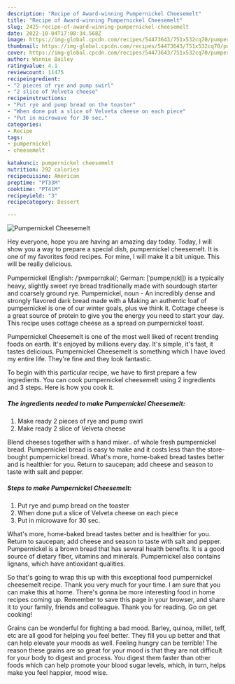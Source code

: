 ```yaml
---
description: "Recipe of Award-winning Pumpernickel Cheesemelt"
title: "Recipe of Award-winning Pumpernickel Cheesemelt"
slug: 2425-recipe-of-award-winning-pumpernickel-cheesemelt
date: 2022-10-04T17:08:34.568Z
image: https://img-global.cpcdn.com/recipes/54473643/751x532cq70/pumpernickel-cheesemelt-recipe-main-photo.jpg
thumbnail: https://img-global.cpcdn.com/recipes/54473643/751x532cq70/pumpernickel-cheesemelt-recipe-main-photo.jpg
cover: https://img-global.cpcdn.com/recipes/54473643/751x532cq70/pumpernickel-cheesemelt-recipe-main-photo.jpg
author: Winnie Bailey
ratingvalue: 4.1
reviewcount: 11475
recipeingredient:
- "2 pieces of rye and pump swirl"
- "2 slice of Velveta cheese"
recipeinstructions:
- "Put rye and pump bread on the toaster"
- "When done put a slice of Velveta cheese on each piece"
- "Put in microwave for 30 sec."
categories:
- Recipe
tags:
- pumpernickel
- cheesemelt

katakunci: pumpernickel cheesemelt 
nutrition: 292 calories
recipecuisine: American
preptime: "PT33M"
cooktime: "PT41M"
recipeyield: "3"
recipecategory: Dessert

---
```



![Pumpernickel Cheesemelt](https://img-global.cpcdn.com/recipes/54473643/751x532cq70/pumpernickel-cheesemelt-recipe-main-photo.jpg)

Hey everyone, hope you are having an amazing day today. Today, I will show you a way to prepare a special dish, pumpernickel cheesemelt. It is one of my favorites food recipes. For mine, I will make it a bit unique. This will be really delicious.

Pumpernickel (English: /ˈpʌmpərnɪkəl/; German: [ˈpʊmpɐˌnɪkl̩]) is a typically heavy, slightly sweet rye bread traditionally made with sourdough starter and coarsely ground rye. Pumpernickel, noun - An incredibly dense and strongly flavored dark bread made with a Making an authentic loaf of pumpernickel is one of our winter goals, plus we think it. Cottage cheese is a great source of protein to give you the energy you need to start your day. This recipe uses cottage cheese as a spread on pumpernickel toast.

Pumpernickel Cheesemelt is one of the most well liked of recent trending foods on earth. It's enjoyed by millions every day. It's simple, it's fast, it tastes delicious. Pumpernickel Cheesemelt is something which I have loved my entire life. They're fine and they look fantastic.


To begin with this particular recipe, we have to first prepare a few ingredients. You can cook pumpernickel cheesemelt using 2 ingredients and 3 steps. Here is how you cook it.

<!--inarticleads1-->

##### The ingredients needed to make Pumpernickel Cheesemelt:

1. Make ready 2 pieces of rye and pump swirl
1. Make ready 2 slice of Velveta cheese


Blend cheeses together with a hand mixer.. of whole fresh pumpernickel bread. Pumpernickel bread is easy to make and it costs less than the store-bought pumpernickel bread. What&#39;s more, home-baked bread tastes better and is healthier for you. Return to saucepan; add cheese and season to taste with salt and pepper. 

<!--inarticleads2-->

##### Steps to make Pumpernickel Cheesemelt:

1. Put rye and pump bread on the toaster
1. When done put a slice of Velveta cheese on each piece
1. Put in microwave for 30 sec.


What&#39;s more, home-baked bread tastes better and is healthier for you. Return to saucepan; add cheese and season to taste with salt and pepper. Pumpernickel is a brown bread that has several health benefits. It is a good source of dietary fiber, vitamins and minerals. Pumpernickel also contains lignans, which have antioxidant qualities. 

So that's going to wrap this up with this exceptional food pumpernickel cheesemelt recipe. Thank you very much for your time. I am sure that you can make this at home. There's gonna be more interesting food in home recipes coming up. Remember to save this page in your browser, and share it to your family, friends and colleague. Thank you for reading. Go on get cooking!

Grains can be wonderful for fighting a bad mood. Barley, quinoa, millet, teff, etc are all good for helping you feel better. They fill you up better and that can help elevate your moods as well. Feeling hungry can be terrible! The reason these grains are so great for your mood is that they are not difficult for your body to digest and process. You digest them faster than other foods which can help promote your blood sugar levels, which, in turn, helps make you feel happier, mood wise.
